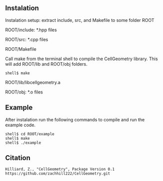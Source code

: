 ## Instalation ##

Instalation setup: extract include, src, and Makefile to some folder ROOT

ROOT/include: *.hpp files

ROOT/src: *.cpp files

ROOT/Makefile


Call make from the terminal shell to compile the CellGeometry library. This will add ROOT/lib and ROOT/obj folders.

	shell$ make

ROOT/lib/libcellgeometry.a

ROOT/obj: *.o files

## Example ##
After instalation run the following commands to compile and run the example code.

	shell$ cd ROOT/example
	shell$ make
	shell$ ./example

## Citation ##
	Hilliard, Z., "CellGeometry", Package Version 0.1
	https://github.com/zachhill222/CellGeometry.git

